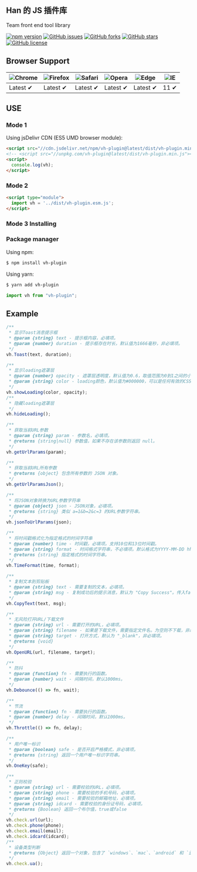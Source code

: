## Han 的 JS 插件库

Team front end tool library

[![npm version](https://badge.fury.io/js/vh-plugin.svg)](https://badge.fury.io/js/vh-plugin)
[![GitHub issues](https://img.shields.io/github/issues/vbs-plus/utils)](https://github.com/vbs-plus/utils/issues)
[![GitHub forks](https://img.shields.io/github/forks/uxiaohan/vh-plugin)](https://github.com/uxiaohan/vh-plugin/network)
[![GitHub stars](https://img.shields.io/github/stars/uxiaohan/vh-plugin)](https://github.com/uxiaohan/vh-plugin/stargazers)
[![GitHub license](https://img.shields.io/github/license/uxiaohan/vh-plugin)](https://github.com/uxiaohan/vh-plugin/blob/main/LICENSE)

## Browser Support

| ![Chrome](https://raw.githubusercontent.com/alrra/browser-logos/main/src/chrome/chrome_48x48.png) | ![Firefox](https://raw.githubusercontent.com/alrra/browser-logos/main/src/firefox/firefox_48x48.png) | ![Safari](https://raw.githubusercontent.com/alrra/browser-logos/main/src/safari/safari_48x48.png) | ![Opera](https://raw.githubusercontent.com/alrra/browser-logos/main/src/opera/opera_48x48.png) | ![Edge](https://raw.githubusercontent.com/alrra/browser-logos/main/src/edge/edge_48x48.png) | ![IE](https://raw.githubusercontent.com/alrra/browser-logos/master/src/archive/internet-explorer_9-11/internet-explorer_9-11_48x48.png) |
| ------------------------------------------------------------------------------------------------- | ---------------------------------------------------------------------------------------------------- | ------------------------------------------------------------------------------------------------- | ---------------------------------------------------------------------------------------------- | ------------------------------------------------------------------------------------------- | --------------------------------------------------------------------------------------------------------------------------------------- |
| Latest ✔                                                                                         | Latest ✔                                                                                            | Latest ✔                                                                                         | Latest ✔                                                                                      | Latest ✔                                                                                   | 11 ✔                                                                                                                                   |

## USE

### Mode 1

Using jsDelivr CDN (ES5 UMD browser module):

```html
<script src="//cdn.jsdelivr.net/npm/vh-plugin@latest/dist/vh-plugin.min.js"></script>
<!-- <script src="//unpkg.com/vh-plugin@latest/dist/vh-plugin.min.js"></script> -->
<script>
  console.log(vh);
</script>
```

### Mode 2

```html
<script type="module">
  import vh = '../dist/vh-plugin.esm.js';
</script>
```

### Mode 3 Installing

### Package manager

Using npm:

```bash
$ npm install vh-plugin
```

Using yarn:

```bash
$ yarn add vh-plugin
```

```javascript
import vh from "vh-plugin";
```

## Example

```js
/**
 * 显示Toast消息提示框
 * @param {string} text - 提示框内容，必填项。
 * @param {number} duration - 提示框存在时长，默认值为1666毫秒，非必填项。
 */
vh.Toast(text, duration);
```

```js
/**
 * 显示loading遮罩层
 * @param {number} opacity - 遮罩层透明度，默认值为0.6，取值范围为0到1之间的小数，非必填项。
 * @param {string} color - loading颜色，默认值为#000000，可以是任何有效的CSS颜色值，非必填项。
 */
vh.showLoading(color, opacity);
/**
 * 隐藏loading遮罩层
 */
vh.hideLoading();
```

```js
/**
 * 获取当前URL参数
 * @param {string} param - 参数名，必填项。
 * @returns {string|null} 参数值，如果不存在该参数则返回 null。
 */
vh.getUrlParams(param);
```

```js
/**
 * 获取当前URL所有参数
 * @returns {object} 包含所有参数的 JSON 对象。
 */
vh.getUrlParamsJson();
```

```js
/**
 * 将JSON对象转换为URL参数字符串
 * @param {object} json - JSON对象，必填项。
 * @returns {string} 类似 a=1&b=2&c=3 的URL参数字符串。
 */
vh.jsonToUrlParams(json);
```

```js
/**
 * 将时间戳格式化为指定格式的时间字符串
 * @param {number} time - 时间戳，必填项。支持10位和13位时间戳。
 * @param {string} format - 时间格式字符串，不必填项。默认格式为YYYY-MM-DD hh:mm:ss。传入格式时，YYYY、MM、DD、hh、mm、ss不可改变，其他可改变。
 * @returns {string} 指定格式的时间字符串。
 */
vh.TimeFormat(time, format);
```

```js
/**
 * 复制文本到剪贴板
 * @param {string} text - 需要复制的文本，必填项。
 * @param {string} msg - 复制成功后的提示消息，默认为 "Copy Success"。传入false不弹出消息提示，非必填项。
 */
vh.CopyText(text, msg);
```

```js
/**
 * 无风险打开URL/下载文件
 * @param {string} url - 需要打开的URL，必填项。
 * @param {string} filename - 如果是下载文件，需要指定文件名。为空则不下载，非必填项。
 * @param {string} target - 打开方式，默认为 "_blank"，非必填项。
 * @returns {void}
 */
vh.OpenURL(url, filename, target);
```

```js
/**
 * 防抖
 * @param {function} fn - 需要执行的函数。
 * @param {number} wait - 间隔时间，默认1000ms。
 */
vh.Debounce(() => fn, wait);
```

```js
/**
 * 节流
 * @param {function} fn - 需要执行的函数。
 * @param {number} delay - 间隔时间，默认1000ms。
 */
vh.Throttle(() => fn, delay);
```

```js
/**
 * 用户唯一标识
 * @param {boolean} safe - 是否开启严格模式，非必填项。
 * @returns {string} 返回一个用户唯一标识字符串。
 */
vh.OneKey(safe);
```

```js
/**
 * 正则校验
 * @param {string} url - 需要校验的URL，必填项。
 * @param {string} phone - 需要校验的手机号码，必填项。
 * @param {string} email - 需要校验的邮箱地址，必填项。
 * @param {string} idcard - 需要校验的身份证号码，必填项。
 * @returns {Boolean} 返回一个布尔值，true或false
 */
vh.check.url(url);
vh.check.phone(phone);
vh.check.email(email);
vh.check.idcard(idcard);
/**
 * 设备类型判断
 * @returns {Object} 返回一个对象，包含了 `windows`、`mac`、`android` 和 `ios` 四个属性，分别表示当前设备类型
 */
vh.check.ua();
```
